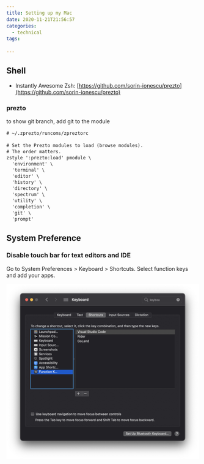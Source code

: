```yaml
---
title: Setting up my Mac
date: 2020-11-21T21:56:57
categories:
  - technical
tags:
  
---
```



## Shell

* Instantly Awesome Zsh: [https://github.com/sorin-ionescu/prezto](https://github.com/sorin-ionescu/prezto)

### prezto

to show git branch, add git to the module

```text
# ~/.zprezto/runcoms/zpreztorc

# Set the Prezto modules to load (browse modules).
# The order matters.
zstyle ':prezto:load' pmodule \
  'environment' \
  'terminal' \
  'editor' \
  'history' \
  'directory' \
  'spectrum' \
  'utility' \
  'completion' \
  'git' \
  'prompt'
```



## System Preference

### Disable touch bar for text editors and IDE

Go to System Preferences &gt; Keyboard &gt; Shortcuts. Select function keys and add your apps.

![](/assets/image%20%2820%29.png)

